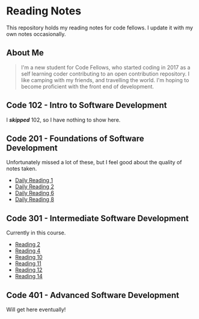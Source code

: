 # Reading Notes

This repository holds my reading notes for code fellows. I update it with my own notes occasionally.

## About Me

> I'm a new student for Code Fellows, who started coding in 2017 as a self learning coder contributing to an open contribution repository. I like camping with my friends, and travelling the world. I'm hoping to become proficient with the front end of development.

## Code 102 - Intro to Software Development

I ***skipped*** 102, so I have nothing to show here.

## Code 201 - Foundations of Software Development

Unfortunately missed a lot of these, but I feel good about the quality of notes taken.

* [Daily Reading 1](./readings/201/reading1.md)
* [Daily Reading 2](./readings/201/reading2.md)
* [Daily Reading 6](./readings/201/reading6.md)
* [Daily Reading 8](./readings/201/reading8.md)

## Code 301 - Intermediate Software Development

Currently in this course.

* [Reading 2](./readings/301/reading2.md)
* [Reading 4](./readings/301/reading4.md)
* [Reading 10](./readings/301/reading10.md)
* [Reading 11](./readings/301/reading11.md)
* [Reading 12](./readings/301/reading12.md)
* [Reading 14](./readings/301/reading14.md)

## Code 401 - Advanced Software Development

Will get here eventually!
